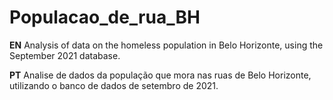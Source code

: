 # Populacao_de_rua_BH
**EN** Analysis of data on the homeless population in Belo Horizonte, using the September 2021 database.

**PT** Analise de dados da população que mora nas ruas de Belo Horizonte, utilizando o banco de dados de setembro de 2021.
